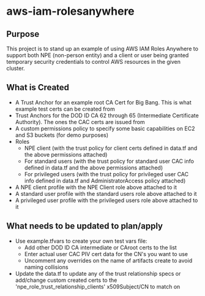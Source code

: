 # aws-iam-rolesanywhere

## Purpose

This project is to stand up an example of using AWS IAM Roles Anywhere to support both NPE (non-person entity) and a client or user being granted temporary security credentials to control AWS resources in the given cluster.

## What is Created

- A Trust Anchor for an example root CA Cert for Big Bang. This is what example test certs can be created from
- Trust Anchors for the DOD ID CA 62 through 65 (Intermediate Certificate Authority). The ones the CAC certs are issued from
- A custom permissions policy to specify some basic capabilities on EC2 and S3 buckets (for demo purposes)
- Roles
  - NPE client (with the trust policy for client certs defined in data.tf and the above permissions attached)
  - For standard users (with the trust policy for standard user CAC info defined in data.tf and the above permissions attached)
  - For privileged users (with the trust policy for privileged user CAC info defined in data.tf and AdministratorAccess policy attached)
- A NPE client profile with the NPE Client role above attached to it
- A standard user profile with the standard users role above attached to it
- A privileged user profile with the privileged users role above attached to it

## What needs to be updated to plan/apply

- Use example.tfvars to create your own test vars file:
  - Add other DOD ID CA intermediate or CAroot certs to the list
  - Enter actual user CAC PIV cert data for the CN's you want to use
  - Uncomment any overrides on the name of artifacts create to avoid naming collisions
- Update the data.tf to update any of the trust relationship specs or add/change custom created certs to the 'npe_role_trust_relationship_clients' x509Subject/CN to match on
